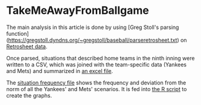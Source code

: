 # TakeMeAwayFromBallgame
The main analysis in this article is done by using [Greg Stoll's parsing function] (https://gregstoll.dyndns.org/~gregstoll/baseball/parseretrosheet.txt) on [Retrosheet data](http://www.retrosheet.org/game.htm).

Once parsed, situations that described home teams in the ninth inning were written to a CSV, which was joined with the team-specific data (Yankees and Mets) and summarized in [an excel file](../master/Situations_RAW.xlsx).

The [situation frequency file](blob/master/sitch_freq.csv) shows the frequency and deviation from the norm of all the Yankees' and Mets' scenarios. It is fed into [the R script](freq_graphs.R) to create the graphs.
